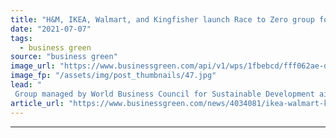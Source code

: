 ```yaml
---
title: "H&M, IKEA, Walmart, and Kingfisher launch Race to Zero group for retail sector"
date: "2021-07-07"
tags: 
  - business green
source: "business green"
image_url: "https://www.businessgreen.com/api/v1/wps/1fbebcd/fff062ae-d493-4d1c-9ed0-9cf256d86f8b/3/iStock-670857740-185x114.jpg"
image_fp: "/assets/img/post_thumbnails/47.jpg"
lead: "
 Group managed by World Business Council for Sustainable Development aims to increase number of net zero commitments from chains ..."
article_url: "https://www.businessgreen.com/news/4034081/ikea-walmart-kingfisher-launch-race-zero-group-retail-sector"
---
```


---
